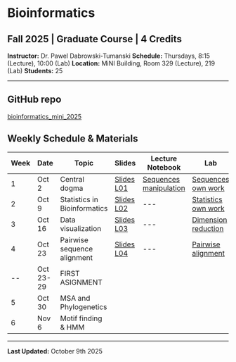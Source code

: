 # Bioinformatics
## Fall 2025 | Graduate Course | 4 Credits

**Instructor:** Dr. Pawel Dabrowski-Tumanski
**Schedule:** Thursdays, 8:15 (Lecture), 10:00 (Lab)
**Location:** MiNI Building, Room 329 (Lecture), 219 (Lab)
**Students:** 25   

---

## GitHub repo
[bioinformatics_mini_2025](https://github.com/pdabrowskitumanski/bioinformatics_mini_2025)

## Weekly Schedule & Materials

| Week | Date | Topic | Slides | Lecture Notebook | Lab | Lab solutions |
|------|------|-------|--------|------------|----------|----------|
| 1 | Oct 2 | Central dogma | [Slides L01](data/teaching/courses/bioinformatics2025/Lecture01.pptx) | [Sequences manipulation](https://github.com/pdabrowskitumanski/bioinformatics_mini_2025/blob/main/notebooks/lectures/01-Introduction.ipynb) | [Sequences own work](https://github.com/pdabrowskitumanski/bioinformatics_mini_2025/blob/main/notebooks/labs/01-sequences.ipynb) | --- |
| 2 | Oct 9 | Statistics in Bioinformatics | [Slides L02](data/teaching/courses/bioinformatics2025/Lecture02.pptx) | --- | [Statistics own work](https://github.com/pdabrowskitumanski/bioinformatics_mini_2025/blob/main/notebooks/labs/02-statistics.ipynb) | [Solutions](https://github.com/pdabrowskitumanski/bioinformatics_mini_2025/blob/main/notebooks/labs/02-statistics-results.ipynb) |
| 3 | Oct 16 | Data visualization | [Slides L03](data/teaching/courses/bioinformatics2025/Lecture03.pptx) | --- | [Dimension reduction](https://github.com/pdabrowskitumanski/bioinformatics_mini_2025/blob/main/notebooks/labs/03-visualization.ipynb) | [Solutions](https://github.com/pdabrowskitumanski/bioinformatics_mini_2025/blob/main/notebooks/labs/03-visualization-results.ipynb) |
| 4 | Oct 23 | Pairwise sequence alignment | [Slides L04](data/teaching/courses/bioinformatics2025/Lecture04.pptx) | --- | [Pairwise alignment](https://github.com/pdabrowskitumanski/bioinformatics_mini_2025/blob/main/notebooks/labs/04-pairwise-alignment.ipynb) | [Solutions](https://github.com/pdabrowskitumanski/bioinformatics_mini_2025/blob/main/notebooks/labs/04-pairwise-alignment-results.ipynb) |
| -- | Oct 23-29 | FIRST ASIGNMENT | | | | --- |
| 5 | Oct 30 | MSA and Phylogenetics | | | | --- |
| 6 | Nov 6 | Motif finding & HMM | | | | --- |



---

**Last Updated:** October 9th 2025